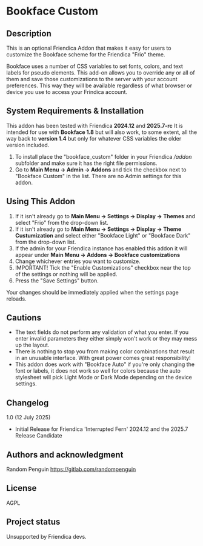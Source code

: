 # Bookface Custom

## Description

This is an optional Friendica Addon that makes it easy for users to customize the Bookface scheme for the Friendica "Frio" theme.

Bookface uses a number of CSS variables to set fonts, colors, and text labels for pseudo elements. This add-on allows you to override any or all of them and save those customizations to the server with your account preferences. This way they will be available regardless of what browser or device you use to access your Frindica account.

## System Requirements & Installation

This addon has been tested with Friendica **2024.12** and **2025.7-rc**
It is intended for use with **Bookface 1.8** but will also work, to some extent, all the way back to **version 1.4** but only for whatever CSS variables the older version included.

1. To install place the "bookface_custom" folder in your Friendica _/addon_ subfolder and make sure it has the right file permissions.
2. Go to **Main Menu -> Admin -> Addons** and tick the checkbox next to "Bookface Custom" in the list. There are no Admin settings for this addon.

## Using This Addon

1. If it isn't already go to **Main Menu -> Settings -> Display -> Themes** and select "Frio" from the drop-down list.
2. If it isn't already go to **Main Menu -> Settings -> Display -> Theme Custumization** and select either "Bookface Light" or "Bookface Dark" from the drop-down list.
3. If the admin for your Friendica instance has enabled this addon it will appear under **Main Menu -> Addons -> Bookface customizations**
4. Change whichever entries you want to customize.
5. IMPORTANT! Tick the "Enable Customizations" checkbox near the top of the settings or nothing will be applied.
6. Press the "Save Settings" button.

Your changes should be immediately applied when the settings page reloads.

## Cautions

* The text fields do not perform any validation of what you enter. If you enter invalid parameters they either simply won't work or they may mess up the layout.
* There is nothing to stop you from making color combinations that result in an unusable interface. With great power comes great responsibility!
* This addon does work with "Bookface Auto" if you're only changing the font or labels, it does not work so well for colors because the auto stylesheet will pick Light Mode or Dark Mode depending on the device settings.

## Changelog
1.0 (12 July 2025)
* Initial Release for Friendica 'Interrupted Fern' 2024.12 and the 2025.7 Release Candidate

## Authors and acknowledgment
Random Penguin <https://gitlab.com/randompenguin>

## License
AGPL

## Project status
Unsupported by Friendica devs.
